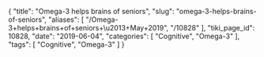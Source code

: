 {
    "title": "Omega-3 helps brains of seniors",
    "slug": "omega-3-helps-brains-of-seniors",
    "aliases": [
        "/Omega-3+helps+brains+of+seniors+\u2013+May+2019",
        "/10828"
    ],
    "tiki_page_id": 10828,
    "date": "2019-06-04",
    "categories": [
        "Cognitive",
        "Omega-3"
    ],
    "tags": [
        "Cognitive",
        "Omega-3"
    ]
}